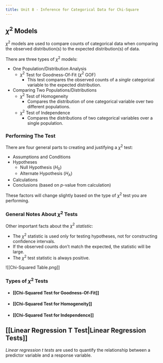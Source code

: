 ```yaml
---
title: Unit 8 - Inference for Categorical Data for Chi-Square
---
```

## $\chi^2$ Models
$\chi^2$ models are used to compare counts of categorical data when comparing the observed distribution(s) to the expected distribution(s) of data.

There are three types of $\chi^2$ models:
- One Population/Distribution Analysis
	- $\chi^2$ Test for Goodness-Of-Fit ($\chi^2$ GOF)
		- This test compares the observed counts of a *single* categorical variable to the expected distribution.
- Comparing Two Populations/Distributions
	- $\chi^2$ Test of Homogeneity
		- Compares the distribution of one categorical variable over two different populations.
	- $\chi^2$ Test of Independence
		- Compares the distributions of two categorical variables over a single population.
### Performing The Test
There are four general parts to creating and justifying a $\chi^2$ test:
- Assumptions and Conditions
- Hypotheses
	- Null Hypothesis ($H_0$)
	- Alternate Hypothesis ($H_A$)
- Calculations
- Conclusions (based on $p$-value from calculation)

These factors will change slightly based on the type of $\chi^2$ test you are performing.
### General Notes About $\chi^2$ Tests
Other important facts about the $\chi^2$ *statistic*:
- The $\chi^2$ statistic is used only for testing hypotheses, not for constructing confidence intervals.
- If the observed counts don’t match the expected, the statistic will be large.
- The $\chi^2$ test statistic is always positive.

![[Chi-Squared Table.png]]

### Types of $\chi^2$ Tests
- #### [[Chi-Squared Test for Goodness-Of-Fit]]
- #### [[Chi-Squared Test for Homogeneity]]
- #### [[Chi-Squared Test for Independence]]

## [[Linear Regression T Test|Linear Regression Tests]]
*Linear regression $t$ tests* are used to quantify the relationship between a
predictor variable and a response variable.
